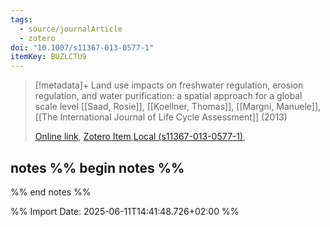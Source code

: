 ```yaml
---
tags:
  - source/journalArticle
  - zotero
doi: "10.1007/s11367-013-0577-1"
itemKey: BUZLCTU9
---
```

>[!metadata]+
> Land use impacts on freshwater regulation, erosion regulation, and water purification: a spatial approach for a global scale level
> [[Saad, Rosie]], [[Koellner, Thomas]], [[Margni, Manuele]], 
> [[The International Journal of Life Cycle Assessment]] (2013)
> 
> [Online link](http://link.springer.com/10.1007/s11367-013-0577-1), [Zotero Item](zotero://select/library/items/BUZLCTU9),[Local (s11367-013-0577-1)](file://C:/Users/aburg/Documents/references/zotero/storage/7JARRPUS/s11367-013-0577-1.pdf), 

## notes %% begin notes %%

%% end notes %%

%% Import Date: 2025-06-11T14:41:48.726+02:00 %%
